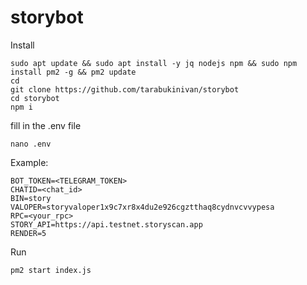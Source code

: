 # storybot
Install

```
sudo apt update && sudo apt install -y jq nodejs npm && sudo npm install pm2 -g && pm2 update
cd
git clone https://github.com/tarabukinivan/storybot
cd storybot
npm i
```

fill in the .env file

```
nano .env
```

Example:

```
BOT_TOKEN=<TELEGRAM_TOKEN>
CHATID=<chat_id>
BIN=story
VALOPER=storyvaloper1x9c7xr8x4du2e926cgztthaq8cydnvcvvypesa
RPC=<your_rpc>
STORY_API=https://api.testnet.storyscan.app
RENDER=5
```

Run

```
pm2 start index.js
```

